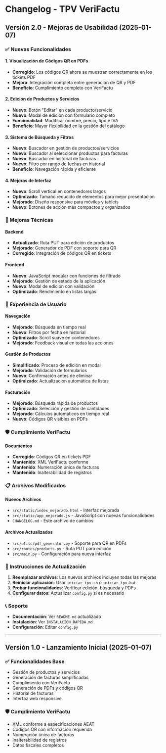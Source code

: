 # Changelog - TPV VeriFactu

## Versión 2.0 - Mejoras de Usabilidad (2025-01-07)

### ✅ Nuevas Funcionalidades

#### 1. Visualización de Códigos QR en PDFs
- **Corregido**: Los códigos QR ahora se muestran correctamente en los tickets PDF
- **Mejora**: Integración completa entre generación de QR y PDF
- **Beneficio**: Cumplimiento completo con VeriFactu

#### 2. Edición de Productos y Servicios
- **Nuevo**: Botón "Editar" en cada producto/servicio
- **Nuevo**: Modal de edición con formulario completo
- **Funcionalidad**: Modificar nombre, precio, tipo e IVA
- **Beneficio**: Mayor flexibilidad en la gestión del catálogo

#### 3. Sistema de Búsqueda y Filtros
- **Nuevo**: Buscador en gestión de productos/servicios
- **Nuevo**: Buscador al seleccionar productos para facturas
- **Nuevo**: Buscador en historial de facturas
- **Nuevo**: Filtro por rango de fechas en historial
- **Beneficio**: Navegación rápida y eficiente

#### 4. Mejoras de Interfaz
- **Nuevo**: Scroll vertical en contenedores largos
- **Optimizado**: Tamaño reducido de elementos para mejor presentación
- **Mejorado**: Diseño responsive para móviles y tablets
- **Nuevo**: Botones de acción más compactos y organizados

### 🔧 Mejoras Técnicas

#### Backend
- **Actualizado**: Ruta PUT para edición de productos
- **Mejorado**: Generador de PDF con soporte para QR
- **Corregido**: Integración de códigos QR en tickets

#### Frontend
- **Nuevo**: JavaScript modular con funciones de filtrado
- **Mejorado**: Gestión de estado de la aplicación
- **Nuevo**: Modal de edición con validación
- **Optimizado**: Rendimiento en listas largas

### 📱 Experiencia de Usuario

#### Navegación
- **Mejorado**: Búsqueda en tiempo real
- **Nuevo**: Filtros por fecha en historial
- **Optimizado**: Scroll suave en contenedores
- **Mejorado**: Feedback visual en todas las acciones

#### Gestión de Productos
- **Simplificado**: Proceso de edición en modal
- **Mejorado**: Validación de formularios
- **Nuevo**: Confirmación antes de eliminar
- **Optimizado**: Actualización automática de listas

#### Facturación
- **Mejorado**: Búsqueda rápida de productos
- **Optimizado**: Selección y gestión de cantidades
- **Mejorado**: Cálculos automáticos en tiempo real
- **Nuevo**: Códigos QR visibles en PDFs

### 🛡️ Cumplimiento VeriFactu

#### Documentos
- **Corregido**: Códigos QR en tickets PDF
- **Mantenido**: XML VeriFactu conforme
- **Mantenido**: Numeración única de facturas
- **Mantenido**: Inalterabilidad de registros

### 📋 Archivos Modificados

#### Nuevos Archivos
- `src/static/index_mejorado.html` - Interfaz mejorada
- `src/static/app_mejorado.js` - JavaScript con nuevas funcionalidades
- `CHANGELOG.md` - Este archivo de cambios

#### Archivos Actualizados
- `src/utils/pdf_generator.py` - Soporte para QR en PDFs
- `src/routes/products.py` - Ruta PUT para edición
- `src/main.py` - Configuración para nueva interfaz

### 🚀 Instrucciones de Actualización

1. **Reemplazar archivos**: Los nuevos archivos incluyen todas las mejoras
2. **Reiniciar aplicación**: Usar `iniciar_tpv.sh` o `iniciar_tpv.bat`
3. **Probar funcionalidades**: Verificar edición, búsqueda y PDFs
4. **Configurar datos**: Actualizar `config.py` si es necesario

### 📞 Soporte

- **Documentación**: Ver `README.md` actualizado
- **Instalación**: Ver `INSTALACION_RAPIDA.md`
- **Configuración**: Editar `config.py`

---

## Versión 1.0 - Lanzamiento Inicial (2025-01-07)

### ✅ Funcionalidades Base
- Gestión de productos y servicios
- Generación de facturas simplificadas
- Cumplimiento con VeriFactu
- Generación de PDFs y códigos QR
- Historial de facturas
- Interfaz web responsive

### 🛡️ Cumplimiento VeriFactu
- XML conforme a especificaciones AEAT
- Códigos QR con información requerida
- Numeración única de facturas
- Inalterabilidad de registros
- Datos fiscales completos

